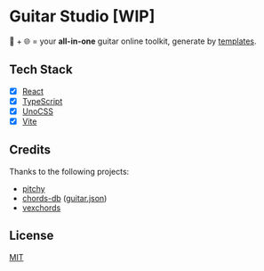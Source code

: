 # Guitar Studio [WIP]

🎸 + 🌐 = your **all-in-one** guitar online toolkit, generate by [templates](https://github.com/vikiboss/templates).

## Tech Stack

- [x] [React](https://reactjs.org/)
- [x] [TypeScript](https://www.typescriptlang.org/)
- [x] [UnoCSS](https://unocss.dev/)
- [x] [Vite](https://vitejs.dev/)

## Credits

Thanks to the following projects:

- [pitchy](https://github.com/ianprime0509/pitchy)
- [chords-db](https://github.com/tombatossals/chords-db) ([guitar.json](https://github.com/tombatossals/chords-db/blob/master/lib/guitar.json))
- [vexchords](https://github.com/0xfe/vexchords)

## License

[MIT](LICENSE)
